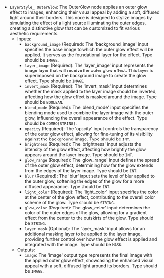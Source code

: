 - `LayerStyle_ OuterGlow`: The OuterGlow node applies an outer glow effect to images, enhancing their visual appeal by adding a soft, diffused light around their borders. This node is designed to stylize images by simulating the effect of a light source illuminating the outer edges, creating a distinctive glow that can be customized to fit various aesthetic requirements.
    - Inputs:
        - `background_image` (Required): The 'background_image' input specifies the base image to which the outer glow effect will be applied. It serves as the foundational layer for the effect. Type should be `IMAGE`.
        - `layer_image` (Required): The 'layer_image' input represents the image layer that will receive the outer glow effect. This layer is superimposed on the background image to create the glow effect. Type should be `IMAGE`.
        - `invert_mask` (Required): The 'invert_mask' input determines whether the mask applied to the layer image should be inverted, affecting how the glow effect is masked around the image. Type should be `BOOLEAN`.
        - `blend_mode` (Required): The 'blend_mode' input specifies the blending mode used to combine the layer image with the outer glow, influencing the overall appearance of the effect. Type should be `COMBO[STRING]`.
        - `opacity` (Required): The 'opacity' input controls the transparency of the outer glow effect, allowing for fine-tuning of its visibility against the background image. Type should be `INT`.
        - `brightness` (Required): The 'brightness' input adjusts the intensity of the glow effect, affecting how brightly the glow appears around the layer image. Type should be `INT`.
        - `glow_range` (Required): The 'glow_range' input defines the spread of the outer glow effect, determining how far the glow extends from the edges of the layer image. Type should be `INT`.
        - `blur` (Required): The 'blur' input sets the level of blur applied to the outer glow, softening the edges of the glow for a more diffused appearance. Type should be `INT`.
        - `light_color` (Required): The 'light_color' input specifies the color at the center of the glow effect, contributing to the overall color scheme of the glow. Type should be `STRING`.
        - `glow_color` (Required): The 'glow_color' input determines the color of the outer edges of the glow, allowing for a gradient effect from the center to the outskirts of the glow. Type should be `STRING`.
        - `layer_mask` (Optional): The 'layer_mask' input allows for an additional masking layer to be applied to the layer image, providing further control over how the glow effect is applied and integrated with the image. Type should be `MASK`.
    - Outputs:
        - `image`: The 'image' output type represents the final image with the applied outer glow effect, showcasing the enhanced visual appeal with a soft, diffused light around its borders. Type should be `IMAGE`.

